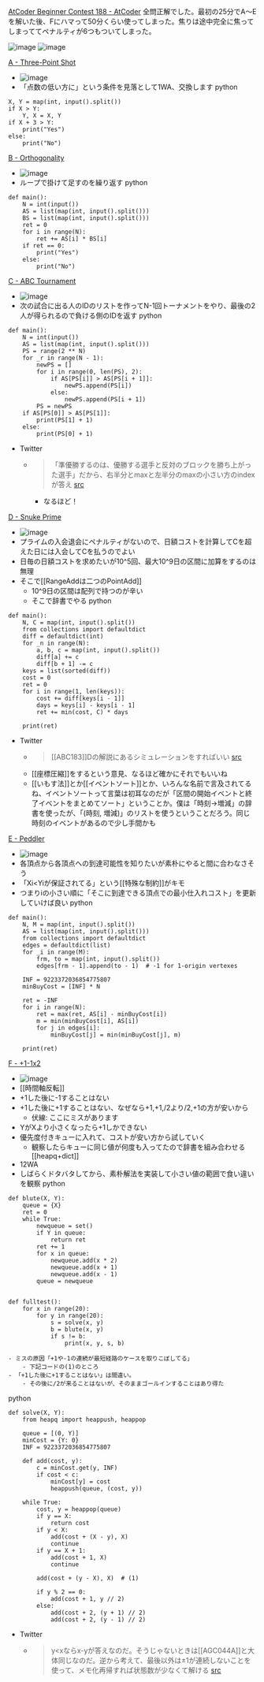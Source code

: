 
[AtCoder Beginner Contest 188 - AtCoder](https://atcoder.jp/contests/abc188)
全問正解でした。最初の25分でA〜Eを解いた後、Fにハマって50分くらい使ってしまった。焦りは途中完全に焦ってしまっててペナルティが6つもついてしまった。

![image](https://gyazo.com/c4d11f9ce3d61e26fe505cf52f0fcaeb/thumb/1000)
![image](https://gyazo.com/4609564a3c452f696c5c8b8ae80f176e/thumb/1000)

[A - Three-Point Shot](https://atcoder.jp/contests/abc188/tasks/abc188_a)
- ![image](https://gyazo.com/9440dcf0419562d1b705b2004be36511/thumb/1000)
- 「点数の低い方に」という条件を見落として1WA、交換します
python

```
X, Y = map(int, input().split())
if X > Y:
    Y, X = X, Y
if X + 3 > Y:
    print("Yes")
else:
    print("No")
```


[B - Orthogonality](https://atcoder.jp/contests/abc188/tasks/abc188_b)
- ![image](https://gyazo.com/d780c78a7d0081ce919dd80c915291da/thumb/1000)
- ループで掛けて足すのを繰り返す
python

```
def main():
    N = int(input())
    AS = list(map(int, input().split()))
    BS = list(map(int, input().split()))
    ret = 0
    for i in range(N):
        ret += AS[i] * BS[i]
    if ret == 0:
        print("Yes")
    else:
        print("No")
```


[C - ABC Tournament](https://atcoder.jp/contests/abc188/tasks/abc188_c)
- ![image](https://gyazo.com/0b911fc8e109fee21c9c592e6e26e671/thumb/1000)
- 次の試合に出る人のIDのリストを作ってN-1回トーナメントをやり、最後の2人が得られるので負ける側のIDを返す
python

```
def main():
    N = int(input())
    AS = list(map(int, input().split()))
    PS = range(2 ** N)
    for _r in range(N - 1):
        newPS = []
        for i in range(0, len(PS), 2):
            if AS[PS[i]] > AS[PS[i + 1]]:
                newPS.append(PS[i])
            else:
                newPS.append(PS[i + 1])
        PS = newPS
    if AS[PS[0]] > AS[PS[1]]:
        print(PS[1] + 1)
    else:
        print(PS[0] + 1)
```

- Twitter
    - > 「準優勝するのは、優勝する選手と反対のブロックを勝ち上がった選手」だから、右半分とmaxと左半分のmaxの小さい方のindexが答え [src](https://twitter.com/kyopro_friends/status/1348264284417978369)
        - なるほど！

[D - Snuke Prime](https://atcoder.jp/contests/abc188/tasks/abc188_d)
- ![image](https://gyazo.com/9e383b268bf227d379e4cef649a273e1/thumb/1000)
- プライムの入会退会にペナルティがないので、日額コストを計算してCを超えた日には入会してCを払うのでよい
- 日毎の日額コストを求めたいが10^5回、最大10^9日の区間に加算をするのは無理
- そこで[[RangeAddは二つのPointAdd]]
    - 10^9日の区間は配列で持つのが辛い
    - そこで辞書でやる
python

```
def main():
    N, C = map(int, input().split())
    from collections import defaultdict
    diff = defaultdict(int)
    for _n in range(N):
        a, b, c = map(int, input().split())
        diff[a] += c
        diff[b + 1] -= c
    keys = list(sorted(diff))
    cost = 0
    ret = 0
    for i in range(1, len(keys)):
        cost += diff[keys[i - 1]]
        days = keys[i] - keys[i - 1]
        ret += min(cost, C) * days

    print(ret)
```

- Twitter
    - > [[ABC183]]Dの解説にあるシミュレーションをすればいい [src](https://twitter.com/kyopro_friends/status/1348264284417978369)
    - [[座標圧縮]]をするという意見、なるほど確かにそれでもいいね
    - [[いもす法]]とか[[イベントソート]]とか、いろんな名前で言及されてるね、イベントソートって言葉は初耳なのだが「区間の開始イベントと終了イベントをまとめてソート」ということか。僕は「時刻→増減」の辞書を使ったが、「(時刻, 増減)」のリストを使うということだろう。同じ時刻のイベントがあるので少し手間かも

[E - Peddler](https://atcoder.jp/contests/abc188/tasks/abc188_e)
- ![image](https://gyazo.com/643399598cd75f589f09039a4773f7d8/thumb/1000)
- 各頂点から各頂点への到達可能性を知りたいが素朴にやると間に合わなさそう
- 「Xi<Yiが保証されてる」という[[特殊な制約]]がキモ
- つまりiの小さい順に「そこに到達できる頂点での最小仕入れコスト」を更新していけば良い
python

```
def main():
    N, M = map(int, input().split())
    AS = list(map(int, input().split()))
    from collections import defaultdict
    edges = defaultdict(list)
    for _i in range(M):
        frm, to = map(int, input().split())
        edges[frm - 1].append(to - 1)  # -1 for 1-origin vertexes

    INF = 9223372036854775807
    minBuyCost = [INF] * N

    ret = -INF
    for i in range(N):
        ret = max(ret, AS[i] - minBuyCost[i])
        m = min(minBuyCost[i], AS[i])
        for j in edges[i]:
            minBuyCost[j] = min(minBuyCost[j], m)

    print(ret)
```


[F - +1-1x2](https://atcoder.jp/contests/abc188/tasks/abc188_f)
- ![image](https://gyazo.com/2f312cac88ff2f3803637e6be88c1ff5/thumb/1000)
- [[時間軸反転]]
- +1した後に-1することはない
- +1した後に+1することはない、なぜなら+1,+1,/2より/2,+1の方が安いから
    - 伏線: ここにミスがあります
- YがXより小さくなったら+1しかできない
- 優先度付きキューに入れて、コストが安い方から試していく
    - 観察したらキューに同じ値が何度も入ってたので辞書を組み合わせる [[heapq+dict]]
- 12WA
- しばらくドタバタしてから、素朴解法を実装して小さい値の範囲で食い違いを観察
python

```
def blute(X, Y):
    queue = {X}
    ret = 0
    while True:
        newqueue = set()
        if Y in queue:
            return ret
        ret += 1
        for x in queue:
            newqueue.add(x * 2)
            newqueue.add(x + 1)
            newqueue.add(x - 1)
        queue = newqueue


def fulltest():
    for x in range(20):
        for y in range(20):
            s = solve(x, y)
            b = blute(x, y)
            if s != b:
                print(x, y, s, b)
```

    - ミスの原因「+1や-1の連続が最短経路のケースを取りこぼしてる」
        - 下記コードの(1)のところ
    - 「+1した後に+1することはない」は間違い。
        - その後に/2が来ることはないが、そのままゴールインすることはあり得た
python

```
def solve(X, Y):
    from heapq import heappush, heappop

    queue = [(0, Y)]
    minCost = {Y: 0}
    INF = 9223372036854775807

    def add(cost, y):
        c = minCost.get(y, INF)
        if cost < c:
            minCost[y] = cost
            heappush(queue, (cost, y))

    while True:
        cost, y = heappop(queue)
        if y == X:
            return cost
        if y < X:
            add(cost + (X - y), X)
            continue
        if y == X + 1:
            add(cost + 1, X)
            continue

        add(cost + (y - X), X)  # (1)

        if y % 2 == 0:
            add(cost + 1, y // 2)
        else:
            add(cost + 2, (y + 1) // 2)
            add(cost + 2, (y - 1) // 2)
```

- Twitter
    - >  y<xならx-yが答えなのだ。そうじゃないときは[[AGC044A]]と大体同じなのだ。逆から考えて、最後以外は±1が連続しないことを使って、メモ化再帰すれば状態数が少なくて解ける [src](https://twitter.com/kyopro_friends/status/1348264284417978369)

